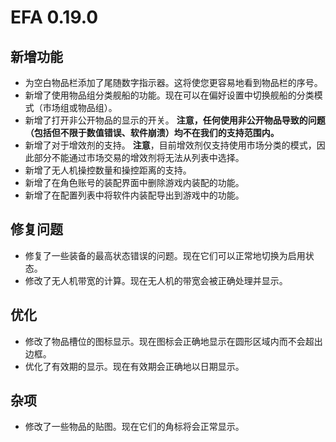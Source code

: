 # EFA 0.19.0

## 新增功能

- 为空白物品栏添加了尾随数字指示器。这将使您更容易地看到物品栏的序号。
- 新增了使用物品组分类舰船的功能。现在可以在偏好设置中切换舰船的分类模式（市场组或物品组）。
- 新增了打开非公开物品的显示的开关。
  **注意，任何使用非公开物品导致的问题（包括但不限于数值错误、软件崩溃）均不在我们的支持范围内。**
- 新增了对于增效剂的支持。
  **注意**，目前增效剂仅支持使用市场分类的模式，因此部分不能通过市场交易的增效剂将无法从列表中选择。
- 新增了无人机操控数量和操控距离的支持。
- 新增了在角色账号的装配界面中删除游戏内装配的功能。
- 新增了在配置列表中将软件内装配导出到游戏中的功能。

## 修复问题

- 修复了一些装备的最高状态错误的问题。现在它们可以正常地切换为启用状态。
- 修改了无人机带宽的计算。现在无人机的带宽会被正确处理并显示。

## 优化

- 修改了物品槽位的图标显示。现在图标会正确地显示在圆形区域内而不会超出边框。
- 优化了有效期的显示。现在有效期会正确地以日期显示。

## 杂项

- 修改了一些物品的贴图。现在它们的角标将会正常显示。
